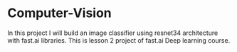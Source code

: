 # Computer-Vision
In this project I will build an image classifier using resnet34 architecture with fast.ai libraries. This is lesson 2 project of fast.ai Deep learning course. 
